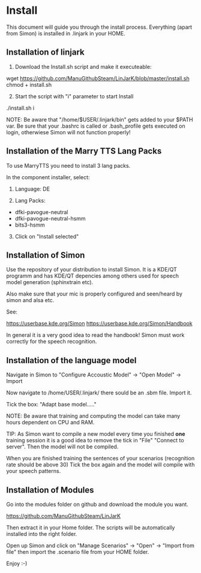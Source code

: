 Install
========

This document will guide you through the install process. Everything (apart from Simon) is installed in .linjark in your HOME.

Installation of linjark
------------------------

1. Download the Install.sh script and make it executeable:

wget https://github.com/ManuGithubSteam/LinJarK/blob/master/install.sh
chmod + install.sh

2. Start the script with "i" parameter to start Install

./install.sh i

NOTE: Be aware that "/home/$USER/.linjark/bin" gets added to your $PATH var. Be sure that your .bashrc is called or .bash_profile gets executed on login, otherwiese Simon will not function properly!


Installation of the Marry TTS Lang Packs
----------------------------------------

To use MarryTTS you need to install 3 lang packs.

In the component installer, select:

1. Language: DE

2. Lang Packs:

 - dfki-pavogue-neutral
 - dfki-pavogue-neutral-hsmm
 - bits3-hsmm
 
 
3. Click on "Install selected"

Installation of Simon
----------------------

Use the repository of your distribution to install Simon. It is a KDE/QT programm and has KDE/QT depencies among others used for speech model generation (sphinxtrain etc). 

Also make sure that your mic is properly configured and seen/heard by simon and alsa etc.

See: 

https://userbase.kde.org/Simon
https://userbase.kde.org/Simon/Handbook

In general it is a very good idea to read the handbook! Simon must work correctly for the speech recognition. 


Installation of the language model
-----------------------------------

Navigate in Simon to "Configure Accoustic Model" -> "Open Model" -> Import

Now navigate to /home/USER/.linjark/ there sould be an .sbm file. Import it.

Tick the box: "Adapt base model....."

NOTE: Be aware that training and computing the model can take many hours dependent on CPU and RAM.

TIP: As Simon want to compile a new model every time you finished __one__ training session it is a good idea to remove the tick in "File" "Connect to server". Then the model will not be compiled. 

When you are finished training the sentences of your scenarios (recognition rate should be above 30)
Tick the box again and the model will compile with your speech patterns.


Installation of Modules
------------------------

Go into the modules folder on github and download the module you want.

https://github.com/ManuGithubSteam/LinJarK

Then extract it in your Home folder. The scripts will be automatically installed into the right folder.

Open up Simon and click on "Manage Scenarios" -> "Open" -> "Import from file" then import the .scenario file from your HOME folder.

Enjoy :-)